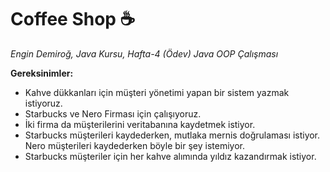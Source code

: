 # Coffee Shop ☕
_Engin Demiroğ, Java Kursu, Hafta-4 (Ödev) Java OOP Çalışması_

**Gereksinimler:**

- Kahve dükkanları için müşteri yönetimi yapan bir sistem yazmak istiyoruz.
- Starbucks ve Nero Firması için çalışıyoruz.
- İki firma da müşterilerini veritabanına kaydetmek istiyor.
- Starbucks müşterileri kaydederken, mutlaka mernis doğrulaması istiyor. Nero müşterileri kaydederken böyle bir şey istemiyor.
- Starbucks müşteriler için her kahve alımında yıldız kazandırmak istiyor.

